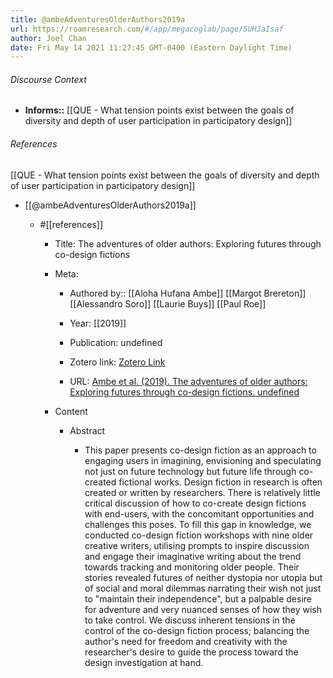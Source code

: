 ```yaml
---
title: @ambeAdventuresOlderAuthors2019a
url: https://roamresearch.com/#/app/megacoglab/page/5UHJaIsaf
author: Joel Chan
date: Fri May 14 2021 11:27:45 GMT-0400 (Eastern Daylight Time)
---
```




###### Discourse Context

- **Informs::** [[QUE - What tension points exist between the goals of diversity and depth of user participation in participatory design]]

###### References

[[QUE - What tension points exist between the goals of diversity and depth of user participation in participatory design]]

- [[@ambeAdventuresOlderAuthors2019a]]

    - #[[references]]

        - Title: The adventures of older authors: Exploring futures through co-design fictions

        - Meta:

            - Authored by:: [[Aloha Hufana Ambe]] [[Margot Brereton]] [[Alessandro Soro]] [[Laurie Buys]] [[Paul Roe]]

            - Year: [[2019]]

            - Publication: undefined

            - Zotero link: [Zotero Link](zotero://select/items/7_BAJMCSPG)

            - URL: [Ambe et al. (2019). The adventures of older authors: Exploring futures through co-design fictions. undefined](https://doi.org/10.1145/3290605.3300588)

        - Content

            - Abstract

                - This paper presents co-design fiction as an approach to engaging users in imagining, envisioning and speculating not just on future technology but future life through co-created fictional works. Design fiction in research is often created or written by researchers. There is relatively little critical discussion of how to co-create design fictions with end-users, with the concomitant opportunities and challenges this poses. To fill this gap in knowledge, we conducted co-design fiction workshops with nine older creative writers, utilising prompts to inspire discussion and engage their imaginative writing about the trend towards tracking and monitoring older people. Their stories revealed futures of neither dystopia nor utopia but of social and moral dilemmas narrating their wish not just to "maintain their independence", but a palpable desire for adventure and very nuanced senses of how they wish to take control. We discuss inherent tensions in the control of the co-design fiction process; balancing the author's need for freedom and creativity with the researcher's desire to guide the process toward the design investigation at hand.
